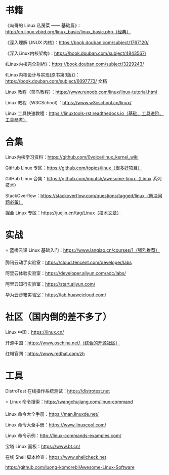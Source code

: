 # 书籍
《鸟哥的 Linux 私房菜 —— 基础篇》：http://cn.linux.vbird.org/linux_basic/linux_basic.php（经典）

《深入理解 LINUX 内核》：https://book.douban.com/subject/1767120/

《深入Linux内核架构》：https://book.douban.com/subject/4843567/

《Linux内核完全剖析》：https://book.douban.com/subject/3229243/

《Linux内核设计与实现(原书第3版)》：https://book.douban.com/subject/6097773/
文档

Linux 教程（菜鸟教程）：https://www.runoob.com/linux/linux-tutorial.html

Linux 教程（W3CSchool）：https://www.w3cschool.cn/linux/

Linux 工具快速教程：https://linuxtools-rst.readthedocs.io（基础、工具进阶、工具参考）

# 合集
Linux内核学习资料：https://github.com/0voice/linux_kernel_wiki

GitHub Linux 专区：https://github.com/topics/linux（很多好项目）

GitHub Linux 合集：https://github.com/inputsh/awesome-linux（Linux 系列技术）

StackOverflow：https://stackoverflow.com/questions/tagged/linux（解决问题必备）

掘金 Linux 专区：https://juejin.cn/tag/Linux（技术文章）

# 实战
⭐ 蓝桥云课 Linux 基础入门：https://www.lanqiao.cn/courses/1（强烈推荐）

腾讯云动手实验室：https://cloud.tencent.com/developer/labs

阿里云体验实验室：https://developer.aliyun.com/adc/labs/

阿里云知行实验室：https://start.aliyun.com/

华为云沙箱实验室：https://lab.huaweicloud.com/

# 社区（国内倒的差不多了）
Linux 中国：https://linux.cn/

开源中国：https://www.oschina.net/（综合的开源社区）

红帽官网：https://www.redhat.com/zh

# 工具
DistroTest 在线操作系统测试：https://distrotest.net

⭐ Linux 命令搜索：https://wangchujiang.com/linux-command

Linux 命令大全手册：https://man.linuxde.net/

Linux 命令大全手册：https://www.linuxcool.com/

Linux 命令示例：http://linux-commands-examples.com/

宝塔 Linux 面板：https://www.bt.cn/

在线 Shell 脚本检查：https://www.shellcheck.net

https://github.com/luong-komorebi/Awesome-Linux-Software